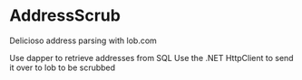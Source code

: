 AddressScrub
============

Delicioso address parsing with lob.com

Use dapper to retrieve addresses from SQL 
Use the .NET HttpClient to send it over to lob to be scrubbed
